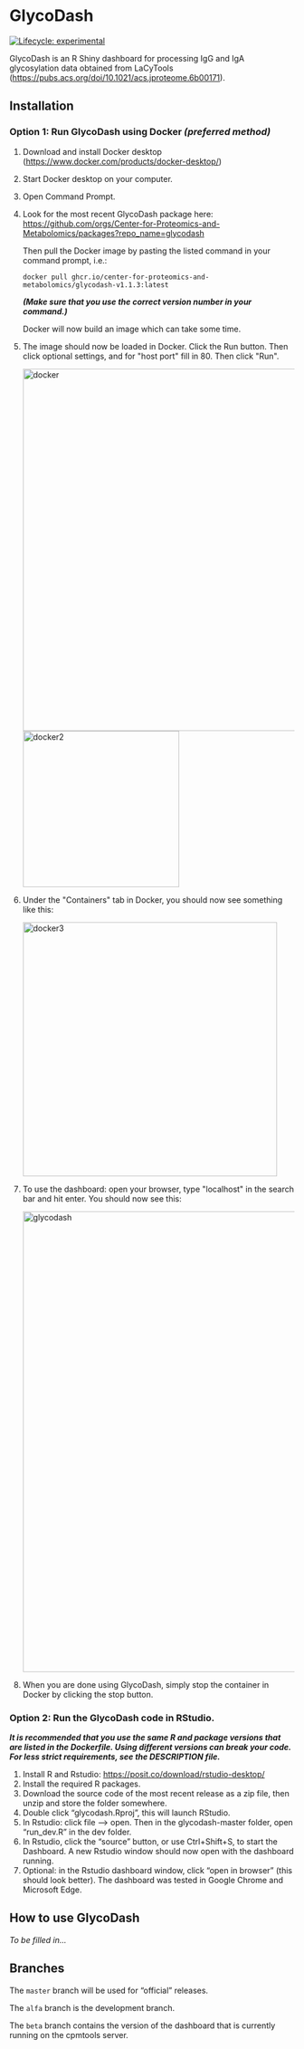 
<!-- README.md is generated from README.Rmd. Please edit that file -->

# GlycoDash

<!-- badges: start -->

[![Lifecycle:
experimental](https://img.shields.io/badge/lifecycle-experimental-orange.svg)](https://lifecycle.r-lib.org/articles/stages.html#experimental)

<!-- badges: end -->

GlycoDash is an R Shiny dashboard for processing IgG and IgA
glycosylation data obtained from LaCyTools
(<https://pubs.acs.org/doi/10.1021/acs.jproteome.6b00171>).

## Installation

### Option 1: Run GlycoDash using Docker _(preferred method)_

1. Download and install Docker desktop (https://www.docker.com/products/docker-desktop/)
2. Start Docker desktop on your computer.
3. Open Command Prompt.
4. Look for the most recent GlycoDash package here: https://github.com/orgs/Center-for-Proteomics-and-Metabolomics/packages?repo_name=glycodash

    Then pull the Docker image by pasting the listed command in your command prompt, i.e.:
   
    ```console
    docker pull ghcr.io/center-for-proteomics-and-metabolomics/glycodash-v1.1.3:latest
    ```
	**_(Make sure that you use the correct version number in your command.)_**
	
   Docker will now build an image which can take some time.
5. The image should now be loaded in Docker. Click the Run button. Then click optional settings, and for "host port" fill in 80. Then click "Run".

   <img width="640" alt="docker" src="https://github.com/Center-for-Proteomics-and-Metabolomics/glycodash/assets/105744767/a3ec7f36-2261-4af8-a3ba-597480cde490">
   <br />
   <img width="276" alt="docker2" src="https://github.com/Center-for-Proteomics-and-Metabolomics/glycodash/assets/105744767/8f0ef8bd-1fee-440d-92b5-316438fe8685">

6. Under the "Containers" tab in Docker, you should now see something like this:
   
   <img width="449" alt="docker3" src="https://github.com/Center-for-Proteomics-and-Metabolomics/glycodash/assets/105744767/282e7c79-739f-489a-8ecb-644a2531a595">

7. To use the dashboard: open your browser, type "localhost" in the search bar and hit enter. You should now see this:

   <img width="814" alt="glycodash" src="https://github.com/Center-for-Proteomics-and-Metabolomics/glycodash/assets/105744767/c2840219-ab01-42f4-8d1b-59a6b95cec05">

8. When you are done using GlycoDash, simply stop the container in Docker by clicking the stop button.


### Option 2: Run the GlycoDash code in RStudio.

_**It is recommended that you use the same R and package versions that are listed in the Dockerfile. Using different versions can break your code. For less strict requirements, see the DESCRIPTION file.**_

1.  Install R and Rstudio: <https://posit.co/download/rstudio-desktop/>
2.  Install the required R packages. 
3.  Download the source code of the most recent release as a zip file, then unzip and
    store the folder somewhere.
4.  Double click “glycodash.Rproj”, this will launch RStudio.
5.  In Rstudio: click file –\> open. Then in the glycodash-master
    folder, open “run_dev.R” in the dev folder.
6.  In Rstudio, click the “source” button, or use Ctrl+Shift+S, to start
    the Dashboard. A new Rstudio window should now open with the
    dashboard running.
8.  Optional: in the Rstudio dashboard window, click “open in browser”
    (this should look better). The dashboard was tested in Google Chrome
    and Microsoft Edge.

## How to use GlycoDash
_To be filled in..._

## Branches

The ```master``` branch will be used for “official” releases.

The ```alfa``` branch is the development branch.

The ```beta``` branch contains the version of the dashboard that is currently
running on the cpmtools server.
